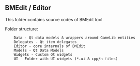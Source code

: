 BMEdit / Editor
---------------

This folder contains source codes of BMEdit tool.

Folder structure:

```
    Data - Qt data models & wrappers around GameLib entities
    Delegates - Qt item delegates
    Editor - core internals of BMEdit
    Models - Qt Data Models
    Widgets - Custom Qt widgets
    UI - Folder with UI widgets (*.ui & cpp/h files)
```